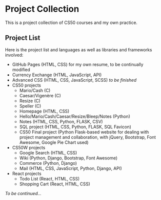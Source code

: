 # Project Collection

This is a project collection of CS50 courses and my own practice.

## Project List

Here is the project list and languages as well as libraries and frameworks involved: 

* GitHub Pages (HTML, CSS) for my own resume, to be continually modified
* Currency Exchange (HTML, JavaScript, API)
* Advanced CSS (HTML, CSS, JavaScript, SCSS) *to be finished*
* CS50 projects
  * Mario/Cash (C)
  * Caesar/Vigenère (C)
  * Resize (C)
  * Speller (C)
  * Homepage (HTML, CSS)
  * Hello/Mario/Cash/Caesar/Resize/Bleep/Notes (Python)
  * Notes (HTML, CSS, Python, FLASK, CSV)
  * SQL project (HTML, CSS, Python, FLASK, SQL Favicon)
  * CS50 Final project (Python Flask-based website for dealing with project management and collaboration, with jQuery, Bootstrap, Font Awesome, Google Pie Chart used)
* CS50W projects
  * Google Search (HTML, CSS)
  * Wiki (Python, Django, Bootstrap, Font Awesome)
  * Commerce (Python, Django)
  * Mail (HTML, CSS, JavaScript, Python, Django, API)
* React projects
  * Todo List (React, HTML, CSS)
  * Shopping Cart (React, HTML, CSS)

*To be continued...*
